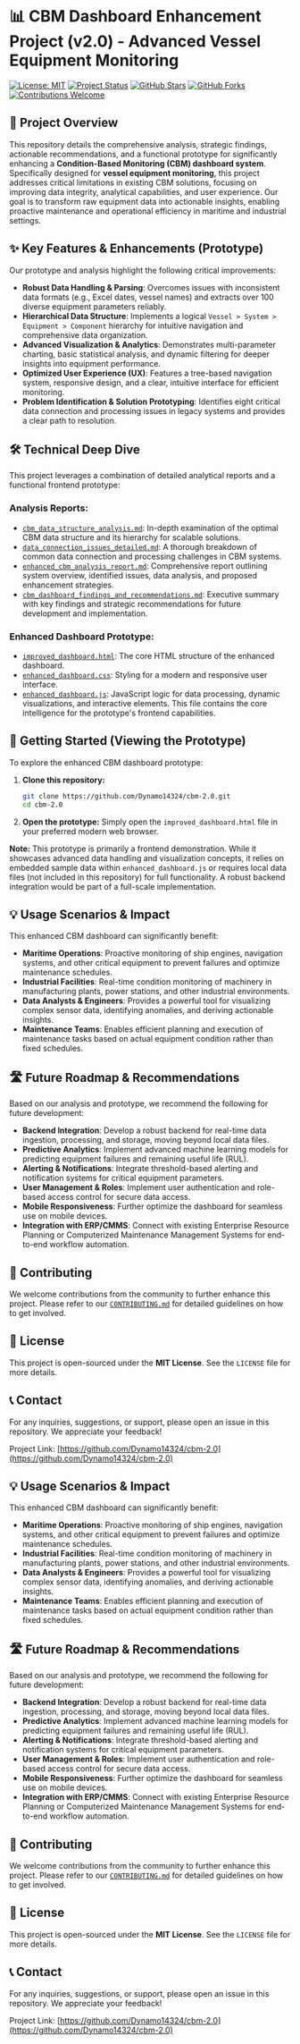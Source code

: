 # 📊 CBM Dashboard Enhancement Project (v2.0) - Advanced Vessel Equipment Monitoring

[![License: MIT](https://img.shields.io/badge/License-MIT-blue.svg)](LICENSE)
[![Project Status](https://img.shields.io/badge/Status-Prototype%20&%20Analysis%20Complete-brightgreen.svg)](https://github.com/Dynamo14324/cbm-2.0)
[![GitHub Stars](https://img.shields.io/github/stars/dynamo14324/cbm-2.0?style=social)](https://github.com/Dynamo14324/cbm-2.0/stargazers)
[![GitHub Forks](https://img.shields.io/github/forks/dynamo14324/cbm-2.0?style=social)](https://github.com/Dynamo14324/cbm-2.0/network/members)
[![Contributions Welcome](https://img.shields.io/badge/Contributions-Welcome-brightgreen.svg?style=flat)](CONTRIBUTING.md)

## 🌟 Project Overview

This repository details the comprehensive analysis, strategic findings, actionable recommendations, and a functional prototype for significantly enhancing a **Condition-Based Monitoring (CBM) dashboard system**. Specifically designed for **vessel equipment monitoring**, this project addresses critical limitations in existing CBM solutions, focusing on improving data integrity, analytical capabilities, and user experience. Our goal is to transform raw equipment data into actionable insights, enabling proactive maintenance and operational efficiency in maritime and industrial settings.

## ✨ Key Features & Enhancements (Prototype)

Our prototype and analysis highlight the following critical improvements:

*   **Robust Data Handling & Parsing**: Overcomes issues with inconsistent data formats (e.g., Excel dates, vessel names) and extracts over 100 diverse equipment parameters reliably.
*   **Hierarchical Data Structure**: Implements a logical `Vessel > System > Equipment > Component` hierarchy for intuitive navigation and comprehensive data organization.
*   **Advanced Visualization & Analytics**: Demonstrates multi-parameter charting, basic statistical analysis, and dynamic filtering for deeper insights into equipment performance.
*   **Optimized User Experience (UX)**: Features a tree-based navigation system, responsive design, and a clear, intuitive interface for efficient monitoring.
*   **Problem Identification & Solution Prototyping**: Identifies eight critical data connection and processing issues in legacy systems and provides a clear path to resolution.

## 🛠️ Technical Deep Dive

This project leverages a combination of detailed analytical reports and a functional frontend prototype:

### Analysis Reports:

*   [`cbm_data_structure_analysis.md`](./cbm_data_structure_analysis.md): In-depth examination of the optimal CBM data structure and its hierarchy for scalable solutions.
*   [`data_connection_issues_detailed.md`](./data_connection_issues_detailed.md): A thorough breakdown of common data connection and processing challenges in CBM systems.
*   [`enhanced_cbm_analysis_report.md`](./enhanced_cbm_analysis_report.md): Comprehensive report outlining system overview, identified issues, data analysis, and proposed enhancement strategies.
*   [`cbm_dashboard_findings_and_recommendations.md`](./cbm_dashboard_findings_and_recommendations.md): Executive summary with key findings and strategic recommendations for future development and implementation.

### Enhanced Dashboard Prototype:

*   [`improved_dashboard.html`](./improved_dashboard.html): The core HTML structure of the enhanced dashboard.
*   [`enhanced_dashboard.css`](./enhanced_dashboard.css): Styling for a modern and responsive user interface.
*   [`enhanced_dashboard.js`](./enhanced_dashboard.js): JavaScript logic for data processing, dynamic visualizations, and interactive elements. This file contains the core intelligence for the prototype's frontend capabilities.

## 🚀 Getting Started (Viewing the Prototype)

To explore the enhanced CBM dashboard prototype:

1.  **Clone this repository:**
    ```bash
    git clone https://github.com/Dynamo14324/cbm-2.0.git
    cd cbm-2.0
    ```
2.  **Open the prototype:**
    Simply open the `improved_dashboard.html` file in your preferred modern web browser.

**Note:** This prototype is primarily a frontend demonstration. While it showcases advanced data handling and visualization concepts, it relies on embedded sample data within `enhanced_dashboard.js` or requires local data files (not included in this repository) for full functionality. A robust backend integration would be part of a full-scale implementation.

## 💡 Usage Scenarios & Impact

This enhanced CBM dashboard can significantly benefit:

*   **Maritime Operations**: Proactive monitoring of ship engines, navigation systems, and other critical equipment to prevent failures and optimize maintenance schedules.
*   **Industrial Facilities**: Real-time condition monitoring of machinery in manufacturing plants, power stations, and other industrial environments.
*   **Data Analysts & Engineers**: Provides a powerful tool for visualizing complex sensor data, identifying anomalies, and deriving actionable insights.
*   **Maintenance Teams**: Enables efficient planning and execution of maintenance tasks based on actual equipment condition rather than fixed schedules.

## 🛣️ Future Roadmap & Recommendations

Based on our analysis and prototype, we recommend the following for future development:

*   **Backend Integration**: Develop a robust backend for real-time data ingestion, processing, and storage, moving beyond local data files.
*   **Predictive Analytics**: Implement advanced machine learning models for predicting equipment failures and remaining useful life (RUL).
*   **Alerting & Notifications**: Integrate threshold-based alerting and notification systems for critical equipment parameters.
*   **User Management & Roles**: Implement user authentication and role-based access control for secure data access.
*   **Mobile Responsiveness**: Further optimize the dashboard for seamless use on mobile devices.
*   **Integration with ERP/CMMS**: Connect with existing Enterprise Resource Planning or Computerized Maintenance Management Systems for end-to-end workflow automation.

## 🤝 Contributing

We welcome contributions from the community to further enhance this project. Please refer to our [`CONTRIBUTING.md`](CONTRIBUTING.md) for detailed guidelines on how to get involved.

## 📄 License

This project is open-sourced under the **MIT License**. See the `LICENSE` file for more details.

## 📞 Contact

For any inquiries, suggestions, or support, please open an issue in this repository. We appreciate your feedback!

Project Link: [https://github.com/Dynamo14324/cbm-2.0](https://github.com/Dynamo14324/cbm-2.0)




## 💡 Usage Scenarios & Impact

This enhanced CBM dashboard can significantly benefit:

*   **Maritime Operations**: Proactive monitoring of ship engines, navigation systems, and other critical equipment to prevent failures and optimize maintenance schedules.
*   **Industrial Facilities**: Real-time condition monitoring of machinery in manufacturing plants, power stations, and other industrial environments.
*   **Data Analysts & Engineers**: Provides a powerful tool for visualizing complex sensor data, identifying anomalies, and deriving actionable insights.
*   **Maintenance Teams**: Enables efficient planning and execution of maintenance tasks based on actual equipment condition rather than fixed schedules.

## 🛣️ Future Roadmap & Recommendations

Based on our analysis and prototype, we recommend the following for future development:

*   **Backend Integration**: Develop a robust backend for real-time data ingestion, processing, and storage, moving beyond local data files.
*   **Predictive Analytics**: Implement advanced machine learning models for predicting equipment failures and remaining useful life (RUL).
*   **Alerting & Notifications**: Integrate threshold-based alerting and notification systems for critical equipment parameters.
*   **User Management & Roles**: Implement user authentication and role-based access control for secure data access.
*   **Mobile Responsiveness**: Further optimize the dashboard for seamless use on mobile devices.
*   **Integration with ERP/CMMS**: Connect with existing Enterprise Resource Planning or Computerized Maintenance Management Systems for end-to-end workflow automation.

## 🤝 Contributing

We welcome contributions from the community to further enhance this project. Please refer to our [`CONTRIBUTING.md`](CONTRIBUTING.md) for detailed guidelines on how to get involved.

## 📄 License

This project is open-sourced under the **MIT License**. See the `LICENSE` file for more details.

## 📞 Contact

For any inquiries, suggestions, or support, please open an issue in this repository. We appreciate your feedback!

Project Link: [https://github.com/Dynamo14324/cbm-2.0](https://github.com/Dynamo14324/cbm-2.0)


